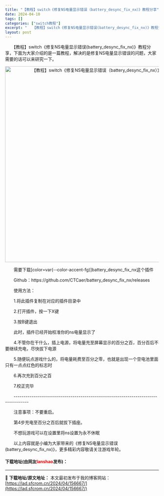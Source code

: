 ```yaml
---
title: "【教程】switch《修复NS电量显示错误（battery_desync_fix_nx）》教程分享"
date: 2024-04-10
tags: []
categories: ["switch教程"]
excerpt: "　　【教程】switch《修复NS电量显示错误(battery_desync_fix_nx)》教程分享，下面为大家介绍的是一篇教程，解决的是修复NS电量显示错误的问题，大家需要的话可以来研究一下。 　　需要下载[color=var(--color-accent-fg)]battery_desync_&hellip;"
layout: post
---
```


 <p>　　【教程】switch《修复NS电量显示错误(battery_desync_fix_nx)》教程分享，下面为大家介绍的是一篇教程，解决的是修复NS电量显示错误的问题，大家需要的话可以来研究一下。</p> <p align="center"><img align="" border="0" src="https://lad.sfcrom.cn/wp-content/uploads/2024/04/20240410_6616318e8b75f.webp" width="640" alt="【教程】switch《修复NS电量显示错误（battery_desync_fix_nx）》教程分享" /></p> <p>　　需要下载[color=var(--color-accent-fg)]battery_desync_fix_nx这个插件</p> <p>　　Github：https://github.com/CTCaer/battery_desync_fix_nx/releases</p> <p>　　使用方法：</p> <p>　　1.将此插件复制在对应的插件目录中</p> <p>　　2.打开插件，按一下X键</p> <p>　　3.按B键退出</p> <p>　　此时，插件已经开始校准你的ns电量显示了</p> <p>　　4.不管你在干什么，插上电源，将电量充至屏幕显示的百分之百，百分百后不要继续充电，尽快拔下电源</p> <p>　　5.随便玩点游戏什么的，将电量耗费至百分之零，也就是出现一个空电池里面只有一点点红色的标志时</p> <p>　　6.再次充到百分之百</p> <p>　　7.校正完毕</p> <p>　　-------------------------------------------------------------------------------------</p> <p>　　注意事项：不要重启。</p> <p>　　第4步充电至百分之百后就拔下插座。</p> <p>　　不想玩游戏可以在设置里将ns设置为永不休眠</p> <p>　　以上内容就是小编为大家带来的《修复NS电量显示错误(battery_desync_fix_nx)》，更多精彩内容敬请关注游戏年轮。</p> <p><h4>下载地址(由网友<font color="red">lanshao</font>发布)：</h4></p> 

---
📖 **下载地址/原文地址：** 本文最初发布于我的博客网站：[https://lad.sfcrom.cn/2024/04/156667/](https://lad.sfcrom.cn/2024/04/156667/)
